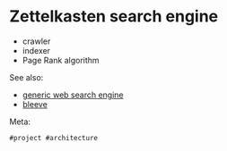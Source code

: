 # Zettelkasten search engine

- crawler
- indexer
- Page Rank algorithm

See also:

- [generic web search engine](../63)
- [bleeve](http://blevesearch.com/)

Meta:

    #project #architecture
